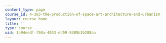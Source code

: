 ```yaml
---
content_type: page
course_id: 4-303-the-production-of-space-art-architecture-and-urbanism-in-dialogue-fall-2006
layout: course_home
title: ''
type: course
uid: 1a94eedf-f50a-4033-dd59-8489b1b208aa
---
```

